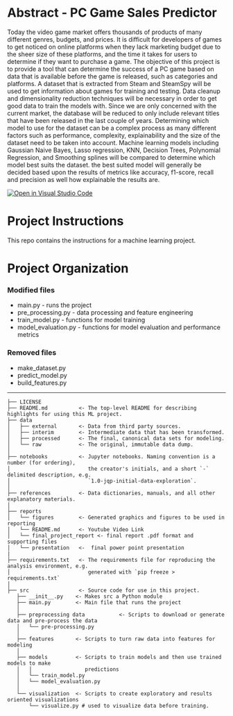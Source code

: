 # Abstract - PC Game Sales Predictor

Today the video game market offers thousands of products of many different genres, budgets, and prices. It is difficult for developers of games to get noticed on online platforms when they lack marketing budget due to the sheer size of these platforms, and the time it takes for users to determine if they want to purchase a game. The objective of this project is to provide a tool that can determine the success of a PC game based on data that is available before the game is released, such as categories and platforms. A dataset that is extracted from Steam and SteamSpy will be used to get information about games for training and testing. Data cleanup and dimensionality reduction techniques will be necessary in order to get good data to train the models with. Since we are only concerned with the current market, the database will be reduced to only include relevant titles that have been released in the last couple of years. Determining which model to use for the dataset can be a complex process as many different factors such as performance, complexity, explainability and the size of the dataset need to be taken into account. Machine learning models including Gaussian Naive Bayes, Lasso regression, KNN, Decision Trees, Polynomial Regression, and Smoothing splines will be compared to determine which model best suits the dataset. the best suited model will generally be decided based upon the results of metrics like accuracy, f1-score, recall and precision as well how explainable the results are.

[![Open in Visual Studio Code](https://classroom.github.com/assets/open-in-vscode-c66648af7eb3fe8bc4f294546bfd86ef473780cde1dea487d3c4ff354943c9ae.svg)](https://classroom.github.com/online_ide?assignment_repo_id=10491390&assignment_repo_type=AssignmentRepo)

Project Instructions
==============================

This repo contains the instructions for a machine learning project.

# Project Organization

### Modified files
- main.py - runs the project
- pre_processing.py - data processing and feature engineering
- train_model.py - functions for model training
- model_evaluation.py - functions for model evaluation and performance metrics
### Removed files
- make_dataset.py
- predict_model.py
- build_features.py
------------

    ├── LICENSE
    ├── README.md          <- The top-level README for describing highlights for using this ML project.
    ├── data
    │   ├── external       <- Data from third party sources.
    │   ├── interim        <- Intermediate data that has been transformed.
    │   ├── processed      <- The final, canonical data sets for modeling.
    │   └── raw            <- The original, immutable data dump.
    │
    ├── notebooks          <- Jupyter notebooks. Naming convention is a number (for ordering),
    │                         the creator's initials, and a short `-` delimited description, e.g.
    │                         `1.0-jqp-initial-data-exploration`.
    │
    ├── references         <- Data dictionaries, manuals, and all other explanatory materials.
    │
    ├── reports            
    │   └── figures        <- Generated graphics and figures to be used in reporting
    │   └── README.md      <- Youtube Video Link
    │   └── final_project_report <- final report .pdf format and supporting files
    │   └── presentation   <-  final power point presentation 
    |
    ├── requirements.txt   <- The requirements file for reproducing the analysis environment, e.g.
    │                         generated with `pip freeze > requirements.txt`
    │
    ├── src                <- Source code for use in this project.
       ├── __init__.py    <- Makes src a Python module
       ├── main.py        <- Main file that runs the project
       │
       ├── preprocessing data           <- Scripts to download or generate data and pre-process the data
       │   └── pre-processing.py
       │
       ├── features       <- Scripts to turn raw data into features for modeling
       │
       ├── models         <- Scripts to train models and then use trained models to make
       │   │                 predictions
       │   └── train_model.py
       │   └── model_evaluation.py
       │
       └── visualization  <- Scripts to create exploratory and results oriented visualizations
           └── visualize.py # used to visualize data before training.

